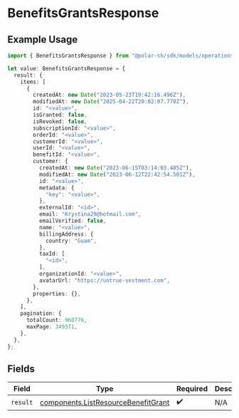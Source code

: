# BenefitsGrantsResponse

## Example Usage

```typescript
import { BenefitsGrantsResponse } from "@polar-sh/sdk/models/operations/benefitsgrants.js";

let value: BenefitsGrantsResponse = {
  result: {
    items: [
      {
        createdAt: new Date("2023-05-23T19:42:16.496Z"),
        modifiedAt: new Date("2025-04-22T20:02:07.778Z"),
        id: "<value>",
        isGranted: false,
        isRevoked: false,
        subscriptionId: "<value>",
        orderId: "<value>",
        customerId: "<value>",
        userId: "<value>",
        benefitId: "<value>",
        customer: {
          createdAt: new Date("2023-06-15T03:14:03.485Z"),
          modifiedAt: new Date("2023-06-12T22:42:54.501Z"),
          id: "<value>",
          metadata: {
            "key": "<value>",
          },
          externalId: "<id>",
          email: "Krystina29@hotmail.com",
          emailVerified: false,
          name: "<value>",
          billingAddress: {
            country: "Guam",
          },
          taxId: [
            "<id>",
          ],
          organizationId: "<value>",
          avatarUrl: "https://untrue-vestment.com",
        },
        properties: {},
      },
    ],
    pagination: {
      totalCount: 960776,
      maxPage: 349371,
    },
  },
};
```

## Fields

| Field                                                                                      | Type                                                                                       | Required                                                                                   | Description                                                                                |
| ------------------------------------------------------------------------------------------ | ------------------------------------------------------------------------------------------ | ------------------------------------------------------------------------------------------ | ------------------------------------------------------------------------------------------ |
| `result`                                                                                   | [components.ListResourceBenefitGrant](../../models/components/listresourcebenefitgrant.md) | :heavy_check_mark:                                                                         | N/A                                                                                        |